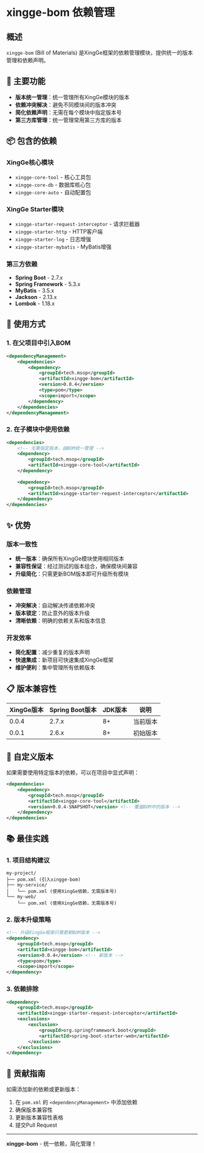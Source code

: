 # xingge-bom 依赖管理

## 概述

`xingge-bom` (Bill of Materials) 是XingGe框架的依赖管理模块，提供统一的版本管理和依赖声明。

## 🎯 主要功能

- **版本统一管理**：统一管理所有XingGe模块的版本
- **依赖冲突解决**：避免不同模块间的版本冲突
- **简化依赖声明**：无需在每个模块中指定版本号
- **第三方库管理**：统一管理常用第三方库的版本

## 📦 包含的依赖

### XingGe核心模块
- `xingge-core-tool` - 核心工具包
- `xingge-core-db` - 数据库核心包
- `xingge-core-auto` - 自动配置包

### XingGe Starter模块
- `xingge-starter-request-interceptor` - 请求拦截器
- `xingge-starter-http` - HTTP客户端
- `xingge-starter-log` - 日志增强
- `xingge-starter-mybatis` - MyBatis增强

### 第三方依赖
- **Spring Boot** - 2.7.x
- **Spring Framework** - 5.3.x
- **MyBatis** - 3.5.x
- **Jackson** - 2.13.x
- **Lombok** - 1.18.x

## 🚀 使用方式

### 1. 在父项目中引入BOM

```xml
<dependencyManagement>
    <dependencies>
        <dependency>
            <groupId>tech.msop</groupId>
            <artifactId>xingge-bom</artifactId>
            <version>0.0.4</version>
            <type>pom</type>
            <scope>import</scope>
        </dependency>
    </dependencies>
</dependencyManagement>
```

### 2. 在子模块中使用依赖

```xml
<dependencies>
    <!-- 无需指定版本，由BOM统一管理 -->
    <dependency>
        <groupId>tech.msop</groupId>
        <artifactId>xingge-core-tool</artifactId>
    </dependency>
    
    <dependency>
        <groupId>tech.msop</groupId>
        <artifactId>xingge-starter-request-interceptor</artifactId>
    </dependency>
</dependencies>
```

## ✨ 优势

### 版本一致性
- **统一版本**：确保所有XingGe模块使用相同版本
- **兼容性保证**：经过测试的版本组合，确保模块间兼容
- **升级简化**：只需更新BOM版本即可升级所有模块

### 依赖管理
- **冲突解决**：自动解决传递依赖冲突
- **版本锁定**：防止意外的版本升级
- **清晰依赖**：明确的依赖关系和版本信息

### 开发效率
- **简化配置**：减少重复的版本声明
- **快速集成**：新项目可快速集成XingGe框架
- **维护便利**：集中管理所有依赖版本

## 📋 版本兼容性

| XingGe版本 | Spring Boot版本 | JDK版本 | 说明 |
|-----------|----------------|---------|------|
| 0.0.4     | 2.7.x          | 8+      | 当前版本 |
| 0.0.1     | 2.6.x          | 8+      | 初始版本 |

## 🔧 自定义版本

如果需要使用特定版本的依赖，可以在项目中显式声明：

```xml
<dependencies>
    <dependency>
        <groupId>tech.msop</groupId>
        <artifactId>xingge-core-tool</artifactId>
        <version>0.0.4-SNAPSHOT</version> <!-- 覆盖BOM中的版本 -->
    </dependency>
</dependencies>
```

## 📚 最佳实践

### 1. 项目结构建议

```
my-project/
├── pom.xml (引入xingge-bom)
├── my-service/
│   └── pom.xml (使用XingGe依赖，无需版本号)
└── my-web/
    └── pom.xml (使用XingGe依赖，无需版本号)
```

### 2. 版本升级策略

```xml
<!-- 升级XingGe框架只需更新BOM版本 -->
<dependency>
    <groupId>tech.msop</groupId>
    <artifactId>xingge-bom</artifactId>
    <version>0.0.4</version> <!-- 新版本 -->
    <type>pom</type>
    <scope>import</scope>
</dependency>
```

### 3. 依赖排除

```xml
<dependency>
    <groupId>tech.msop</groupId>
    <artifactId>xingge-starter-request-interceptor</artifactId>
    <exclusions>
        <exclusion>
            <groupId>org.springframework.boot</groupId>
            <artifactId>spring-boot-starter-web</artifactId>
        </exclusion>
    </exclusions>
</dependency>
```

## 🤝 贡献指南

如需添加新的依赖或更新版本：

1. 在 `pom.xml` 的 `<dependencyManagement>` 中添加依赖
2. 确保版本兼容性
3. 更新版本兼容性表格
4. 提交Pull Request

---

**xingge-bom** - 统一依赖，简化管理！